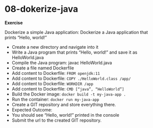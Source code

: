 # 08-dokerize-java

**Exercise**

Dockerize a simple Java application: Dockerize a Java application that prints “Hello, world!”

- Create a new directory and navigate into it
- Write a Java program that prints “Hello, world!” and save it as HelloWorld.java
- Compile the Java program: javac HelloWorld.java
- Create a file named Dockerfile
- Add content to Dockerfile: `FROM openjdk:11`
- Add content to Dockerfile: `COPY ./HelloWorld.class /app/`
- Add content to Dockerfile: `WORKDIR /app`
- Add content to Dockerfile: `CMD [“java”, “HelloWorld”]`
- Build the Docker image: `docker build -t my-java-app .`
- Run the container: `docker run my-java-app`
- Create a GIT repository and store everything there.
- Expected Outcome:
- You should see “Hello, world!” printed in the console
- Submit the url to the created GIT repository.